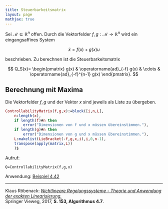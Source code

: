 ```yaml
---
title: Steuerbarkeitsmatrix
layout: page
mathjax: true
---
```


Sei $\mathcal{M}\subseteq\mathbb{R}^n$ offen. 
Durch die Vektorfelder $f,g:\mathcal{M}\to\mathbb{R}^n$ wird ein eingangsaffines System

$$
 \dot{x}=f(x)+g(x)u
$$

beschrieben. Zu berechnen ist die Steuerbarkeitsmatrix

$$
 Q_S(x)=
 \begin{pmatrix}
  g(x) &
  \operatorname{ad}_{-f} g(x) &
  \cdots &
  \operatorname{ad}_{-f}^{n-1} g(x)
 \end{pmatrix}.
$$

## Berechnung mit Maxima

Die Vektorfelder $f,g$ und der Vektor $x$ sind jeweils als Liste zu übergeben.

```maxima
ControllabilityMatrix(f,g,x):=block([i,n,L],
    n:length(x),
    if length(f)#n then
        error("Dimensionen von f und x müssen übereinstimmen."),
    if length(g)#n then
        error("Dimensionen von g und x müssen übereinstimmen."),
    L:makelist(LieBracket(-f,g,x,i),i,0,n-1),
    transpose(apply(matrix,L))
    )$
```

Aufruf:

```
Q=ControllabilityMatrix(f,g,x)
```

Anwendung: [Beispiel 4.42](../kap_4/beispiel4_42.md)

---

Klaus Röbenack:
[*Nichtlineare Regelungssysteme - Theorie und Anwendung der exakten Linearisierung.*](https://link.springer.com/book/10.1007/978-3-662-44091-9)   
Springer Vieweg, 2017, **S. 153, Algorithmus 4.7**.